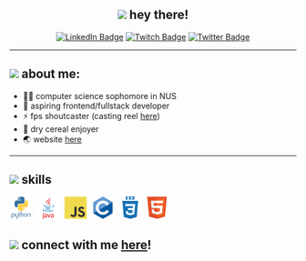 <div id="header" align="center">
  <h2><img src="https://cdn.7tv.app/emote/60aeec1712d7701491f89cf5/2x.webp" width="40"/> hey there!</h2>
</div>

<div id="badges" align="center">
  <a href="https://www.linkedin.com/in/jai-ng-jia-yi/">
  <img src="https://img.shields.io/badge/LinkedIn-blue?style=for-the-badge&logo=linkedin&logoColor=white" alt="LinkedIn Badge"/></a>
  <a href="https://www.twitch.tv/gremmyz/">
  <img src="https://img.shields.io/badge/Twitch-blueviolet?style=for-the-badge&logo=twitch&logoColor=white" alt="Twitch Badge"/></a>
  <a href="https://twitter.com/gremmyzwastaken/">
  <img src="https://img.shields.io/badge/Twitter-blue?style=for-the-badge&logo=twitter&logoColor=white" alt="Twitter Badge"/></a>
</div>

---

<div id="about-me-head">
  <h2><img src="https://cdn.7tv.app/emote/60ae7316f7c927fad14e6ca2/2x.webp" width="30"/> about me:</h2>
</div>

  - :woman_technologist: computer science sophomore in NUS
  - :briefcase: aspiring frontend/fullstack developer
  - :zap: fps shoutcaster (casting reel <a href="https://youtu.be/q6xF_J7uA2I">here</a>)
  - :bowl_with_spoon: dry cereal enjoyer
  - :earth_asia: website <a href="https://gremmyz.github.io/website/">here</a>

---

<div id="languages-head">
  <h2><img src="https://cdn.7tv.app/emote/60b2876f4f32610f15bfc5dc/2x.webp" width="30"/> skills</h2>
</div>
<div id="languages">
  <img src="https://github.com/devicons/devicon/blob/master/icons/python/python-original-wordmark.svg" title="Python" alt="Python" width="40" height="40"/>&nbsp;
  <img src="https://github.com/devicons/devicon/blob/master/icons/java/java-original-wordmark.svg" title="Java" alt="Java" width="40" height="40"/>&nbsp;
  <img src="https://github.com/devicons/devicon/blob/master/icons/javascript/javascript-original.svg" title="JavaScript" alt="JavaScript" width="40" height="40"/>&nbsp;
  <img src="https://github.com/devicons/devicon/blob/master/icons/c/c-original.svg" title="C" alt="C" width="40" height="40"/>&nbsp;
  <img src="https://github.com/devicons/devicon/blob/master/icons/css3/css3-plain-wordmark.svg"  title="CSS3" alt="CSS" width="40" height="40"/>&nbsp;
  <img src="https://github.com/devicons/devicon/blob/master/icons/html5/html5-original.svg" title="HTML5" alt="HTML" width="40" height="40"/>&nbsp;
 </div>
 
 <div id="connect">
  <h2><img src="https://cdn.7tv.app/emote/6239577d6cf512e934d3e64a/2x.webp" width="30"/> connect with me <a href="https://www.linkedin.com/in/jai-ng-jia-yi/">here</a>!</h2>
 </div>
 



